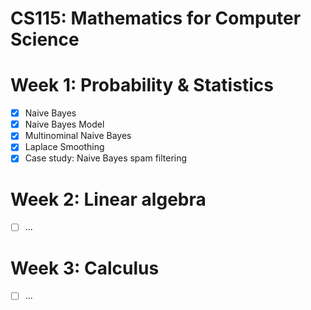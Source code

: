 # CS115: Mathematics for Computer Science

# Week 1: Probability & Statistics
- [x] Naive Bayes
- [x] Naive Bayes Model
- [x] Multinominal Naive Bayes
- [x] Laplace Smoothing
- [x] Case study: Naive Bayes spam filtering
# Week 2: Linear algebra
- [ ] ...
# Week 3: Calculus
- [ ] ...


